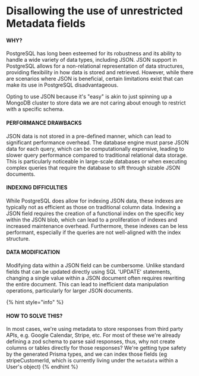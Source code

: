 # Disallowing the use of unrestricted Metadata fields

#### WHY?

PostgreSQL has long been esteemed for its robustness and its ability to handle a wide variety of data types, including JSON. JSON support in PostgreSQL allows for a non-relational representation of data structures, providing flexibility in how data is stored and retrieved. However, while there are scenarios where JSON is beneficial, certain limitations exist that can make its use in PostgreSQL disadvantageous.

Opting to use JSON because it's "easy" is akin to just spinning up a MongoDB cluster to store data we are not caring about enough to restrict with a specific schema.

#### PERFORMANCE DRAWBACKS

JSON data is not stored in a pre-defined manner, which can lead to significant performance overhead. The database engine must parse JSON data for each query, which can be computationally expensive, leading to slower query performance compared to traditional relational data storage. This is particularly noticeable in large-scale databases or when executing complex queries that require the database to sift through sizable JSON documents.

#### INDEXING DIFFICULTIES

While PostgreSQL does allow for indexing JSON data, these indexes are typically not as efficient as those on traditional column data. Indexing a JSON field requires the creation of a functional index on the specific key within the JSON blob, which can lead to a proliferation of indexes and increased maintenance overhead. Furthermore, these indexes can be less performant, especially if the queries are not well-aligned with the index structure.

#### DATA MODIFICATION

Modifying data within a JSON field can be cumbersome. Unlike standard fields that can be updated directly using SQL 'UPDATE' statements, changing a single value within a JSON document often requires rewriting the entire document. This can lead to inefficient data manipulation operations, particularly for larger JSON documents.

{% hint style="info" %}
#### HOW TO SOLVE THIS?

In most cases, we're using metadata to store responses from third party APIs, e.g. Google Calendar, Stripe, etc. For most of these we're already defining a zod schema to parse said responses, thus, why not create columns or tables directly for those responses? We're getting type safety by the generated Prisma types, and we can index those fields (eg stripeCustomerId, which is currently living under the `metadata` within a User's object)
{% endhint %}

####
